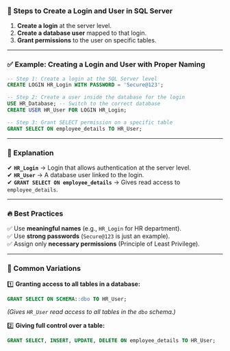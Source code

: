
### **🔹 Steps to Create a Login and User in SQL Server**
1. **Create a login** at the server level.  
2. **Create a database user** mapped to that login.  
3. **Grant permissions** to the user on specific tables.

---

### ✅ **Example: Creating a Login and User with Proper Naming**
```sql
-- Step 1: Create a login at the SQL Server level
CREATE LOGIN HR_Login WITH PASSWORD = 'Secure@123';

-- Step 2: Create a user inside the database for the login
USE HR_Database; -- Switch to the correct database
CREATE USER HR_User FOR LOGIN HR_Login;

-- Step 3: Grant SELECT permission on a specific table
GRANT SELECT ON employee_details TO HR_User;
```

---

### **🔹 Explanation**
✔ **`HR_Login`** → Login that allows authentication at the server level.  
✔ **`HR_User`** → A database user linked to the login.  
✔ **`GRANT SELECT ON employee_details`** → Gives read access to `employee_details`.  

---

### 🔥 **Best Practices**
✅ Use **meaningful names** (e.g., `HR_Login` for HR department).  
✅ Use **strong passwords** (`Secure@123` is just an example).  
✅ Assign only **necessary permissions** (Principle of Least Privilege).  

---

### **🔹 Common Variations**
1️⃣ **Granting access to all tables in a database:**  
```sql
GRANT SELECT ON SCHEMA::dbo TO HR_User;
```
*(Gives `HR_User` read access to all tables in the `dbo` schema.)*  

2️⃣ **Giving full control over a table:**  
```sql
GRANT SELECT, INSERT, UPDATE, DELETE ON employee_details TO HR_User;
```



